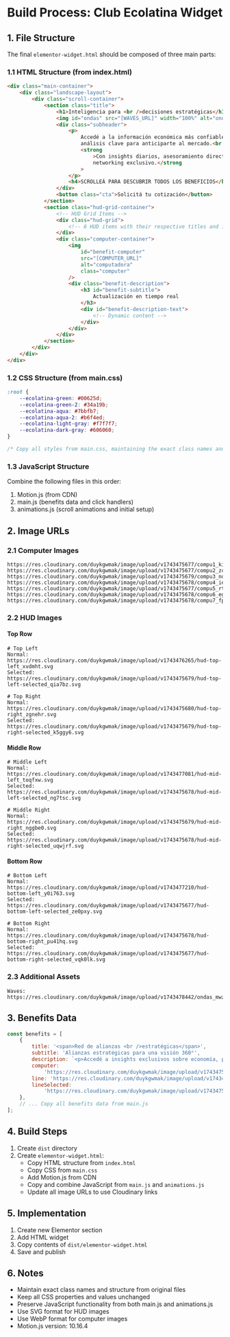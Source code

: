 # Build Process: Club Ecolatina Widget

## 1. File Structure

The final `elementor-widget.html` should be composed of three main parts:

### 1.1 HTML Structure (from index.html)

```html
<div class="main-container">
    <div class="landscape-layout">
        <div class="scroll-container">
            <section class="title">
                <h1>Inteligencia para <br />decisiones estratégicas</h1>
                <img id="ondas" src="[WAVES_URL]" width="100%" alt="ondas" />
                <div class="subheader">
                    <p>
                        Accedé a la información económica más confiable y
                        análisis clave para anticiparte al mercado.<br />
                        <strong
                            >Con insights diarios, asesoramiento directo y
                            networking exclusivo.</strong
                        >
                    </p>
                    <h4>SCROLLEÁ PARA DESCUBRIR TODOS LOS BENEFICIOS</h4>
                </div>
                <button class="cta">Solicitá tu cotización</button>
            </section>
            <section class="hud-grid-container">
                <!-- HUD Grid Items -->
                <div class="hud-grid">
                    <!-- 6 HUD items with their respective titles and images -->
                </div>
                <div class="computer-container">
                    <img
                        id="benefit-computer"
                        src="[COMPUTER_URL]"
                        alt="computadora"
                        class="computer"
                    />
                    <div class="benefit-description">
                        <h3 id="benefit-subtitle">
                            Actualización en tiempo real
                        </h3>
                        <div id="benefit-description-text">
                            <!-- Dynamic content -->
                        </div>
                    </div>
                </div>
            </section>
        </div>
    </div>
</div>
```

### 1.2 CSS Structure (from main.css)

```css
:root {
    --ecolatina-green: #00625d;
    --ecolatina-green-2: #34a19b;
    --ecolatina-aqua: #7bbfb7;
    --ecolatina-aqua-2: #b6f4ed;
    --ecolatina-light-gray: #f7f7f7;
    --ecolatina-dark-gray: #606060;
}

/* Copy all styles from main.css, maintaining the exact class names and structure */
```

### 1.3 JavaScript Structure

Combine the following files in this order:

1. Motion.js (from CDN)
2. main.js (benefits data and click handlers)
3. animations.js (scroll animations and initial setup)

## 2. Image URLs

### 2.1 Computer Images

```
https://res.cloudinary.com/duykgwmak/image/upload/v1743475677/compu1_kihhid.webp
https://res.cloudinary.com/duykgwmak/image/upload/v1743475677/compu2_zcn6vf.webp
https://res.cloudinary.com/duykgwmak/image/upload/v1743475679/compu3_nongnc.webp
https://res.cloudinary.com/duykgwmak/image/upload/v1743475678/compu4_ievtk6.webp
https://res.cloudinary.com/duykgwmak/image/upload/v1743475677/compu5_rtywyw.webp
https://res.cloudinary.com/duykgwmak/image/upload/v1743475678/compu6_eg6xzt.webp
https://res.cloudinary.com/duykgwmak/image/upload/v1743475678/compu7_fpu6ii.webp
```

### 2.2 HUD Images

#### Top Row

```
# Top Left
Normal: https://res.cloudinary.com/duykgwmak/image/upload/v1743476265/hud-top-left_xvdmht.svg
Selected: https://res.cloudinary.com/duykgwmak/image/upload/v1743475679/hud-top-left-selected_qia7bz.svg

# Top Right
Normal: https://res.cloudinary.com/duykgwmak/image/upload/v1743475680/hud-top-right_zgnehr.svg
Selected: https://res.cloudinary.com/duykgwmak/image/upload/v1743475679/hud-top-right-selected_k5ggy6.svg
```

#### Middle Row

```
# Middle Left
Normal: https://res.cloudinary.com/duykgwmak/image/upload/v1743477081/hud-mid-left_toqfxw.svg
Selected: https://res.cloudinary.com/duykgwmak/image/upload/v1743475678/hud-mid-left-selected_ng7tsc.svg

# Middle Right
Normal: https://res.cloudinary.com/duykgwmak/image/upload/v1743475679/hud-mid-right_nggbe0.svg
Selected: https://res.cloudinary.com/duykgwmak/image/upload/v1743475678/hud-mid-right-selected_uqwjrf.svg
```

#### Bottom Row

```
# Bottom Left
Normal: https://res.cloudinary.com/duykgwmak/image/upload/v1743477210/hud-bottom-left_y0i763.svg
Selected: https://res.cloudinary.com/duykgwmak/image/upload/v1743475677/hud-bottom-left-selected_ze0pxy.svg

# Bottom Right
Normal: https://res.cloudinary.com/duykgwmak/image/upload/v1743475678/hud-bottom-right_pu41hq.svg
Selected: https://res.cloudinary.com/duykgwmak/image/upload/v1743475677/hud-bottom-right-selected_vqk0lk.svg
```

### 2.3 Additional Assets

```
Waves: https://res.cloudinary.com/duykgwmak/image/upload/v1743478442/ondas_mwzyu5.svg
```

## 3. Benefits Data

```javascript
const benefits = [
    {
        title: '<span>Red de alianzas <br />estratégicas</span>',
        subtitle: 'Alianzas estratégicas para una visión 360°',
        description: `<p>Accedé a insights exclusivos sobre economía, política, consumo y mercados financieros con el respaldo de las principales consultoras de Latinoamérica.</p>`,
        computer:
            'https://res.cloudinary.com/duykgwmak/image/upload/v1743475677/compu2_zcn6vf.webp',
        line: 'https://res.cloudinary.com/duykgwmak/image/upload/v1743476265/hud-top-left_xvdmht.svg',
        lineSelected:
            'https://res.cloudinary.com/duykgwmak/image/upload/v1743475679/hud-top-left-selected_qia7bz.svg',
    },
    // ... Copy all benefits data from main.js
];
```

## 4. Build Steps

1. Create `dist` directory
2. Create `elementor-widget.html`:
    - Copy HTML structure from `index.html`
    - Copy CSS from `main.css`
    - Add Motion.js from CDN
    - Copy and combine JavaScript from `main.js` and `animations.js`
    - Update all image URLs to use Cloudinary links

## 5. Implementation

1. Create new Elementor section
2. Add HTML widget
3. Copy contents of `dist/elementor-widget.html`
4. Save and publish

## 6. Notes

-   Maintain exact class names and structure from original files
-   Keep all CSS properties and values unchanged
-   Preserve JavaScript functionality from both main.js and animations.js
-   Use SVG format for HUD images
-   Use WebP format for computer images
-   Motion.js version: 10.16.4
